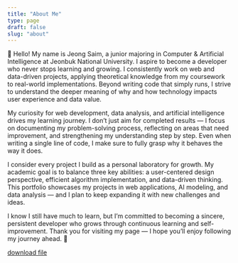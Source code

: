 ```yaml
---
title: "About Me"
type: page
draft: false
slug: "about"
---
```

👋 Hello! My name is Jeong Saim, a junior majoring in Computer & Artificial Intelligence at Jeonbuk National University.
I aspire to become a developer who never stops learning and growing. I consistently work on web and data-driven projects, applying theoretical knowledge from my coursework to real-world implementations. Beyond writing code that simply runs, I strive to understand the deeper meaning of why and how technology impacts user experience and data value.

My curiosity for web development, data analysis, and artificial intelligence drives my learning journey. I don’t just aim for completed results — I focus on documenting my problem-solving process, reflecting on areas that need improvement, and strengthening my understanding step by step. Even when writing a single line of code, I make sure to fully grasp why it behaves the way it does.

I consider every project I build as a personal laboratory for growth. My academic goal is to balance three key abilities: a user-centered design perspective, efficient algorithm implementation, and data-driven thinking. This portfolio showcases my projects in web applications, AI modeling, and data analysis — and I plan to keep expanding it with new challenges and ideas.

I know I still have much to learn, but I’m committed to becoming a sincere, persistent developer who grows through continuous learning and self-improvement. Thank you for visiting my page — I hope you’ll enjoy following my journey ahead. 🌱

[download file](/files/resume.pdf)
